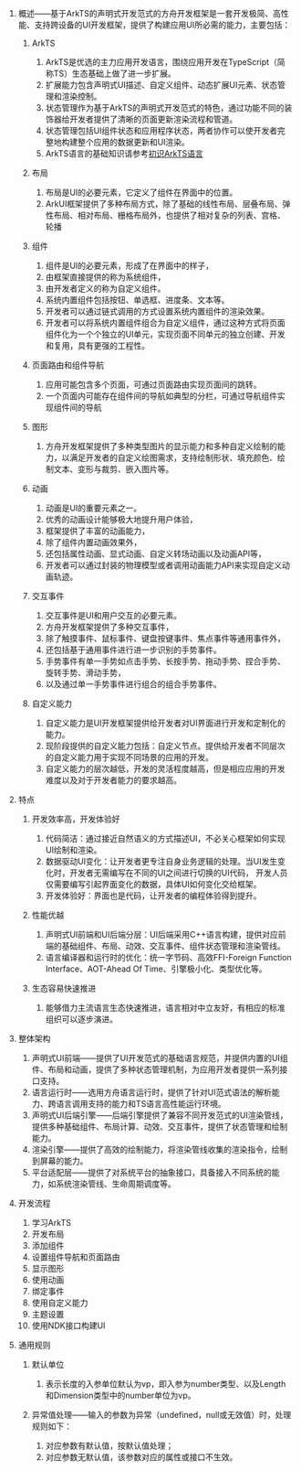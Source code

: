 1.  概述——基于ArkTS的声明式开发范式的方舟开发框架是一套开发极简、高性能、支持跨设备的UI开发框架，提供了构建应用UI所必需的能力，主要包括：

    1.  ArkTS

        1.  ArkTS是优选的主力应用开发语言，围绕应用开发在TypeScript（简称TS）生态基础上做了进一步扩展。
        2.  扩展能力包含声明式UI描述、自定义组件、动态扩展UI元素、状态管理和渲染控制。
        3.  状态管理作为基于ArkTS的声明式开发范式的特色，通过功能不同的装饰器给开发者提供了清晰的页面更新渲染流程和管道。
        4.  状态管理包括UI组件状态和应用程序状态，两者协作可以使开发者完整地构建整个应用的数据更新和UI渲染。
        5.  ArkTS语言的基础知识请参考[初识ArkTS语言](https://developer.huawei.com/consumer/cn/doc/harmonyos-guides-V5/arkts-get-started-V5)
    2.  布局

        1.  布局是UI的必要元素，它定义了组件在界面中的位置。
        2.  ArkUI框架提供了多种布局方式，除了基础的线性布局、层叠布局、弹性布局、相对布局、栅格布局外，也提供了相对复杂的列表、宫格、轮播
    3.  组件

        1.  组件是UI的必要元素，形成了在界面中的样子，
        2.  由框架直接提供的称为系统组件，
        3.  由开发者定义的称为自定义组件。
        4.  系统内置组件包括按钮、单选框、进度条、文本等。
        5.  开发者可以通过链式调用的方式设置系统内置组件的渲染效果。
        6.  开发者可以将系统内置组件组合为自定义组件，通过这种方式将页面组件化为一个个独立的UI单元，实现页面不同单元的独立创建、开发和复用，具有更强的工程性。
    4.  页面路由和组件导航

        1.  应用可能包含多个页面，可通过页面路由实现页面间的跳转。
        2.  一个页面内可能存在组件间的导航如典型的分栏，可通过导航组件实现组件间的导航
    5.  图形

        1.  方舟开发框架提供了多种类型图片的显示能力和多种自定义绘制的能力，以满足开发者的自定义绘图需求，支持绘制形状、填充颜色、绘制文本、变形与裁剪、嵌入图片等。
    6.  动画

        1.  动画是UI的重要元素之一。
        2.  优秀的动画设计能够极大地提升用户体验，
        3.  框架提供了丰富的动画能力，
        4.  除了组件内置动画效果外，
        5.  还包括属性动画、显式动画、自定义转场动画以及动画API等，
        6.  开发者可以通过封装的物理模型或者调用动画能力API来实现自定义动画轨迹。
    7.  交互事件

        1.  交互事件是UI和用户交互的必要元素。
        2.  方舟开发框架提供了多种交互事件，
        3.  除了触摸事件、鼠标事件、键盘按键事件、焦点事件等通用事件外，
        4.  还包括基于通用事件进行进一步识别的手势事件。
        5.  手势事件有单一手势如点击手势、长按手势、拖动手势、捏合手势、旋转手势、滑动手势，
        6.  以及通过单一手势事件进行组合的组合手势事件。
    8.  自定义能力

        1.  自定义能力是UI开发框架提供给开发者对UI界面进行开发和定制化的能力。
        2.  现阶段提供的自定义能力包括：自定义节点。提供给开发者不同层次的自定义能力用于实现不同场景的应用的开发。
        3.  自定义能力的层次越低，开发的灵活程度越高，但是相应应用的开发难度以及对于开发者能力的要求越高。
2.  特点

    1.  开发效率高，开发体验好

        1.  代码简洁：通过接近自然语义的方式描述UI，不必关心框架如何实现UI绘制和渲染。
        2.  数据驱动UI变化：让开发者更专注自身业务逻辑的处理。当UI发生变化时，开发者无需编写在不同的UI之间进行切换的UI代码， 开发人员仅需要编写引起界面变化的数据，具体UI如何变化交给框架。
        3.  开发体验好：界面也是代码，让开发者的编程体验得到提升。
    2.  性能优越

        1.  声明式UI前端和UI后端分层：UI后端采用C++语言构建，提供对应前端的基础组件、布局、动效、交互事件、组件状态管理和渲染管线。
        2.  语言编译器和运行时的优化：统一字节码、高效FFI-Foreign Function Interface、AOT-Ahead Of Time、引擎极小化、类型优化等。
    3.  生态容易快速推进

        1.  能够借力主流语言生态快速推进，语言相对中立友好，有相应的标准组织可以逐步演进。
3.  整体架构

    1.  声明式UI前端——提供了UI开发范式的基础语言规范，并提供内置的UI组件、布局和动画，提供了多种状态管理机制，为应用开发者提供一系列接口支持。
    2.  语言运行时——选用方舟语言运行时，提供了针对UI范式语法的解析能力、跨语言调用支持的能力和TS语言高性能运行环境。
    3.  声明式UI后端引擎——后端引擎提供了兼容不同开发范式的UI渲染管线，提供多种基础组件、布局计算、动效、交互事件，提供了状态管理和绘制能力。
    4.  渲染引擎——提供了高效的绘制能力，将渲染管线收集的渲染指令，绘制到屏幕的能力。
    5.  平台适配层——提供了对系统平台的抽象接口，具备接入不同系统的能力，如系统渲染管线、生命周期调度等。
4.  开发流程

    1.  学习ArkTS
    2.  开发布局
    3.  添加组件
    4.  设置组件导航和页面路由
    5.  显示图形
    6.  使用动画
    7.  绑定事件
    8.  使用自定义能力
    9.  主题设置
    10. 使用NDK接口构建UI
5.  通用规则

    1.  默认单位

        1.  表示长度的入参单位默认为vp，即入参为number类型、以及Length和Dimension类型中的number单位为vp。
    2.  异常值处理——输入的参数为异常（undefined，null或无效值）时，处理规则如下：

        1.  对应参数有默认值，按默认值处理；
        2.  对应参数无默认值，该参数对应的属性或接口不生效。

